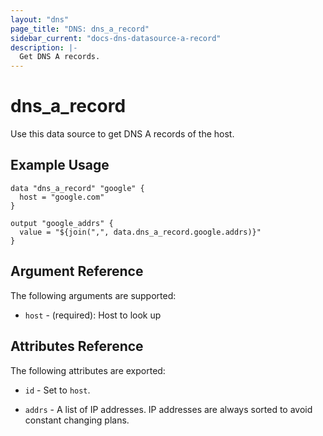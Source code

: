 ```yaml
---
layout: "dns"
page_title: "DNS: dns_a_record"
sidebar_current: "docs-dns-datasource-a-record"
description: |-
  Get DNS A records.
---
```


# dns\_a\_record

Use this data source to get DNS A records of the host.

## Example Usage

```
data "dns_a_record" "google" {
  host = "google.com"
}

output "google_addrs" {
  value = "${join(",", data.dns_a_record.google.addrs)}"
}
```

## Argument Reference

The following arguments are supported:

 * `host` - (required): Host to look up

## Attributes Reference

The following attributes are exported:

 * `id` - Set to `host`.

 * `addrs` - A list of IP addresses. IP addresses are always sorted to avoid constant changing plans.

